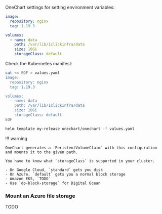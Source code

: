 OneChart settings for setting environment variables:

```yaml
image:
  repository: nginx
  tag: 1.19.3

volumes:
  - name: data
    path: /var/lib/1clickinfra/data
    size: 10Gi
    storageClass: default
```

Check the Kubernetes manifest:

```bash
cat << EOF > values.yaml
image:
  repository: nginx
  tag: 1.19.3

volumes:
  - name: data
    path: /var/lib/1clickinfra/data
    size: 10Gi
    storageClass: default
EOF

helm template my-release onechart/onechart -f values.yaml
```

!!! warning

    OneChart generates a `PeristentVolumeClaim` with this configuration and mounts it to the given path.
    
    You have to know what `storageClass` is supported in your cluster.
    
    - On Google Cloud, `standard` gets you disk
    - On Azure, `default` gets you a normal block storage
    - Amazon EKS, `TODO`
    - Use `do-block-storage` for Digital Ocean
    
### Mount an Azure file storage

TODO
